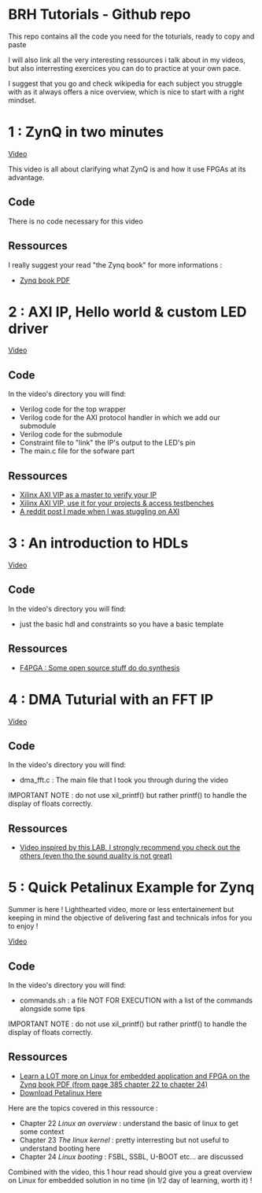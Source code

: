 # BRH Tutorials - Github repo

This repo contains all the code you need for the toturials, ready to copy and paste

I will also link all the very interesting ressources i talk about in my videos, but also interresting exercices you can do to practice at your own pace.

I suggest that you go and check wikipedia for each subject you struggle with as it always offers a nice overview, which is nice to start with a right mindset.

# 1 : ZynQ in two minutes

[Video](https://www.youtube.com/watch?v=DQHTSelupDs)

This video is all about clarifying what ZynQ is and how it use FPGAs at its advantage.

## Code

There is no code necessary for this video

## Ressources

I really suggest your read "the Zynq book" for more informations :

- [Zynq book PDF](https://is.muni.cz/el/1433/jaro2015/PV191/um/The_Zynq_Book_ebook.pdf)

# 2 : AXI IP, Hello world & custom LED driver

[Video](https://www.youtube.com/watch?v=zJJTxOT37K4)

## Code

In the video's directory you will find:

- Verilog code for the top wrapper
- Verilog code for the AXI protocol handler in which we add our submodule
- Verilog code for the submodule
- Constraint file to "link" the IP's output to the LED's pin
- The main.c file for the sofware part

## Ressources

- [Xilinx AXI VIP as a master to verify your IP](https://support.xilinx.com/s/article/1058302?language=en_US)
- [Xilinx AXI VIP, use it for your projects & access testbenches](https://www.xilinx.com/video/hardware/how-to-use-axi-verification-ip-to-verify-debug-design-using-simulation.html)
- [A reddit post I made when I was stuggling on AXI](https://www.reddit.com/r/FPGA/comments/1dbtp6r/problems_implementing_basic_ips_on_axi_lite/)

# 3 : An introduction to HDLs

[Video](https://www.youtube.com/watch?v=9wNddNaA_1o)

## Code

In the video's directory you will find:

- just the basic hdl and constraints so you have a basic template

## Ressources

- [F4PGA : Some open source stuff do do synthesis](https://f4pga.org/)

# 4 : DMA Tuturial with an FFT IP

[Video](https://youtu.be/aySO9jCKj9g)

## Code

In the video's directory you will find:

- dma_fft.c : The main file that I took you through during the video

IMPORTANT NOTE : do not use xil_printf() but rather printf() to handle the display of floats correctly.

## Ressources

- [Video inspired by this LAB, I strongly recommend you check out the others (even tho the sound quality is not great)](https://www.youtube.com/watch?v=6OU0ASEIUJg)

# 5 : Quick Petalinux Example for Zynq

Summer is here ! Lighthearted video, more or less entertainement but keeping in mind the objective of delivering fast and technicals infos for you to enjoy !

[Video](https://www.youtube.com/watch?v=SUBGtxwq7RY)

## Code

In the video's directory you will find:

- commands.sh : a file NOT FOR EXECUTION with a list of the commands alongside some tips

IMPORTANT NOTE : do not use xil_printf() but rather printf() to handle the display of floats correctly.

## Ressources

- [Learn a LOT more on Linux for embedded application and FPGA on the Zynq book PDF (from page 385 chapter 22 to chapter 24)](https://is.muni.cz/el/1433/jaro2015/PV191/um/The_Zynq_Book_ebook.pdf)
- [Download Petalinux Here](https://www.xilinx.com/support/download/index.html/content/xilinx/en/downloadNav/embedded-design-tools.html)

Here are the topics covered in this ressource :

- Chapter 22 _Linux an overview_ : understand the basic of linux to get some context
- Chapter 23 _The linux kernel_ : pretty interresting but not useful to understand booting here
- Chapter 24 _Linux booting_ : FSBL, SSBL, U-BOOT etc... are discussed

Combined with the video, this 1 hour read should give you a great overview on Linux for embedded solution in no time (in 1/2 day of learning, worth it) !

